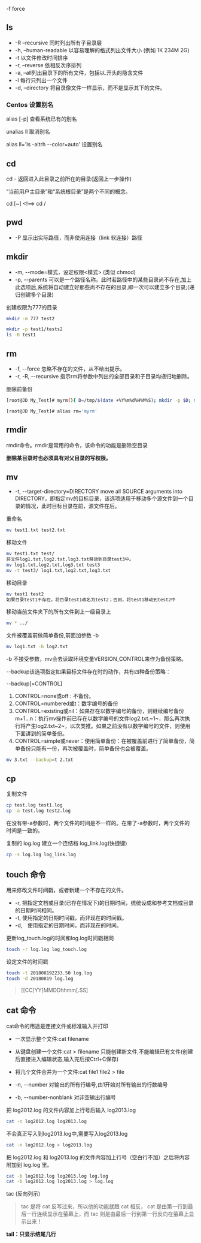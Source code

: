 
-f force

## ls

- -R –recursive 同时列出所有子目录层
- -h, –human-readable 以容易理解的格式列出文件大小 (例如 1K 234M 2G)
- -t 以文件修改时间排序
- -r, –reverse 依相反次序排列
- -a, –all列出目录下的所有文件，包括以.开头的隐含文件
- -l 每行只列出一个文件
- -d, –directory 将目录像文件一样显示，而不是显示其下的文件。

### Centos 设置别名 

alias [-p] 查看系统已有的别名

unalias ll 取消别名

alias ll='ls -altrh --color=auto' 设置别名

## cd
cd - 返回进入此目录之前所在的目录(返回上一步操作)

“当前用户主目录”和“系统根目录”是两个不同的概念。

cd [~] <!==> cd /

## pwd

- -P 显示出实际路径，而非使用连接（link 软连接）路径

## mkdir 

- -m, --mode=模式，设定权限<模式> (类似 chmod)
- -p, --parents  可以是一个路径名称。此时若路径中的某些目录尚不存在,加上此选项后,系统将自动建立好那些尚不存在的目录,即一次可以建立多个目录;(递归创建多个目录)

创建权限为777的目录
```sh
mkdir -m 777 test2

mkdir -p test1/tests2
ls -R test1
```

## rm 

- -f, --force  忽略不存在的文件，从不给出提示。
- -r, -R, --recursive   指示rm将参数中列出的全部目录和子目录均递归地删除。

删除前备份
```sh
[root@JD My_Test]# myrm(){ D=/tmp/$(date +%Y%m%d%H%M%S); mkdir -p $D; mv "$@" $D && echo "moved to $D ok"; }

[root@JD My_Test]# alias rm='myrm'
```

## rmdir

rmdir命令。rmdir是常用的命令，该命令的功能是删除空目录

**删除某目录时也必须具有对父目录的写权限。**

## mv

- -t, --target-directory=DIRECTORY move all SOURCE arguments into DIRECTORY，即指定mv的目标目录，该选项适用于移动多个源文件到一个目录的情况，此时目标目录在前，源文件在后。

重命名
```sh
mv test1.txt test2.txt
```

移动文件
```sh
mv test1.txt test/
将文件log1.txt,log2.txt,log3.txt移动到目录test3中。
mv log1.txt,log2.txt,log3.txt test3
mv -t test3/ log1.txt,log2.txt,log3.txt
```

移动目录
```sh
mv test1 test2
如果目录test1不存在，将目录test1改名为test2；否则，将test1移动到test2中
```

移动当前文件夹下的所有文件到上一级目录上

```sh
mv * ../
```
文件被覆盖前做简单备份,前面加参数 -b

```sh
mv log1.txt -b log2.txt
```

-b 不接受参数，mv会去读取环境变量VERSION_CONTROL来作为备份策略。

--backup该选项指定如果目标文件存在时的动作，共有四种备份策略：

--backup[=CONTROL]

1. CONTROL=none或off : 不备份。
2. CONTROL=numbered或t：数字编号的备份
3. CONTROL=existing或nil：如果存在以数字编号的备份，则继续编号备份m+1...n：执行mv操作前已存在以数字编号的文件log2.txt.~1~，那么再次执行将产生log2.txt~2~，以次类推。如果之前没有以数字编号的文件，则使用下面讲到的简单备份。
4. CONTROL=simple或never：使用简单备份：在被覆盖前进行了简单备份，简单备份只能有一份，再次被覆盖时，简单备份也会被覆盖。

```sh
mv 3.txt --backup=t 2.txt
```

## cp

复制文件

```sh
cp test.log test1.log
cp -a test.log test2.log
```
在没有带-a参数时，两个文件的时间是不一样的。在带了-a参数时，两个文件的时间是一致的。

复制的 log.log 建立一个连结档 log_link.log(快捷键)

```sh
cp -s log.log log_link.log
```

## touch 命令

用来修改文件时间戳，或者新建一个不存在的文件。

- -r,  把指定文档或目录(已存在情况下)的日期时间，统统设成和参考文档或目录的日期时间相同。
- -t,  使用指定的日期时间戳，而非现在的时间戳。
- -d,　使用指定的日期时间，而非现在的时间。

更新log_touch.log的时间和log.log时间戳相同
```sh
touch -r log.log log_touch.log
```

设定文件的时间戳
```sh
touch -t 201808192233.50 log.log
touch -d 20180819 log.log
```
>[[CC]YY]MMDDhhmm[.SS]


## cat 命令

cat命令的用途是连接文件或标准输入并打印

- 一次显示整个文件:cat filename
- 从键盘创建一个文件:cat > filename 只能创建新文件,不能编辑已有文件(创建后直接进入编辑状态,输入完后按Ctrl+C保存)
- 将几个文件合并为一个文件:cat file1 file2 > file

- -n, --number     对输出的所有行编号,由1开始对所有输出的行数编号
- -b, --number-nonblank    对非空输出行编号

把 log2012.log 的文件内容加上行号后输入 log2013.log 
```sh
cat -n log2012.log log2013.log
```

不会真正写入到log2013.log中,需要写入log2013.log
```sh
cat -n log2012.log > log2013.log
```

把 log2012.log 和 log2013.log 的文件内容加上行号（空白行不加）之后将内容附加到 log.log 里。
```sh
cat -b log2012.log log2013.log log.log
cat -b log2012.log log2013.log > log.log
```

tac (反向列示)

>tac 是将 cat 反写过来，所以他的功能就跟 cat 相反， cat 是由第一行到最后一行连续显示在萤幕上，而 tac 则是由最后一行到第一行反向在萤幕上显示出来！

**tail：只显示结尾几行**
